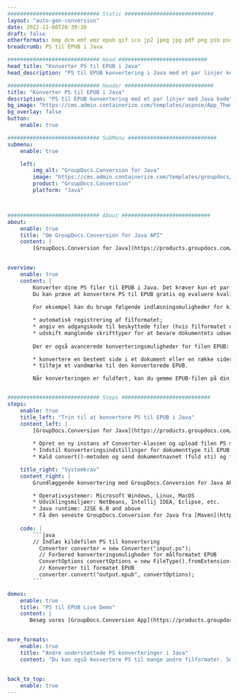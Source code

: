 ```yaml
---
############################# Static ############################
layout: "auto-gen-conversion"
date: 2022-11-08T20:39:38
draft: false
otherformats: bmp dcm emf emz epub gif ico jp2 jpeg jpg pdf png psb psd svg svgz tex tga tif tiff webp wmf wmz xps
breadcrumb: PS til EPUB i Java

############################# Head ############################
head_title: "Konverter PS til EPUB i Java"
head_description: "PS til EPUB konvertering i Java med et par linjer kode. Konverter over 160 filformater ved hjælp af GroupDocs dokumentkonverterings-API for Java"

############################# Header ############################
title: "Konverter PS til EPUB i Java"
description: "PS til EPUB konvertering med et par linjer med Java kode"
bg_image: "https://cms.admin.containerize.com/templates/aspose/App_Themes/V3/images/bg/header1.png"
bg_overlay: false
button:
    enable: true

############################# SubMenu ############################
submenu:
    enable: true

    left:
        img_alt: "GroupDocs.Conversion for Java"
        image: "https://cms.admin.containerize.com/templates/groupdocs/images/product-logos/90x90-noborder/groupdocs-conversion-java.png"
        product: "GroupDocs.Conversion"
        platform: "Java"



############################# About ############################
about:
    enable: true
    title: "Om GroupDocs.Conversion for Java API"
    content: |
        [GroupDocs.Conversion for Java](https://products.groupdocs.com/conversion/java/) er en avanceret filformatkonverterings-API til konvertering mellem populære billed- og dokumentformater såsom Microsoft Office, OpenDocument, PDF, HTML, e-mail, CAD. og meget mere med blot et par linjer kode. Den native API registrerer automatisk formaterne af de originale dokumenter og tilbyder mange muligheder for at tilpasse de konverterede dokumenter. Sammen med funktionen til at udtrække information fra et dokument, understøtter den også caching af konverteringsresultaterne til den lokale disk som standard. Enhver form for cachelagring kan dog understøttes ved at implementere de passende grænseflader - Amazon S3, Dropbox, Google Drive, Windows Azure, Reddis eller andre.
    

overview:
    enable: true
    content: |
        Konverter dine PS filer til EPUB i Java. Det kræver kun et par linjer med Java kode på enhver platform efter eget valg, såsom Windows, Linux, macOS.
        Du kan prøve at konvertere PS til EPUB gratis og evaluere kvaliteten af ​​konverteringsresultaterne. Sammen med simple filkonverteringsscripts kan du prøve mere sofistikerede muligheder for at indlæse PS-kildefilen og gemme EPUB-outputtet. 
        
        For eksempel kan du bruge følgende indlæsningsmuligheder for kilden PS:

        * automatisk registrering af filformatet;
        * angiv en adgangskode til beskyttede filer (hvis filformatet understøtter det);
        * udskift manglende skrifttyper for at bevare dokumentets udseende.
        
        Der er også avancerede konverteringsmuligheder for filen EPUB:

        * konvertere en bestemt side i et dokument eller en række sider;
        * tilføje et vandmærke til den konverterede EPUB.

        Når konverteringen er fuldført, kan du gemme EPUB-filen på din lokale filsti eller på et tredjepartslager såsom FTP, Amazon S3, Google Drive, Dropbox osv. Bemærk venligst - for at konvertere PS til EPUB, behøver du ikke installere yderligere software, såsom MS Office, Open Office, Adobe Acrobat Reader osv.


############################# Steps ############################
steps:
    enable: true
    title_left: "Trin til at konvertere PS til EPUB i Java"
    content_left: |
        [GroupDocs.Conversion for Java](https://products.groupdocs.com/conversion/java/) giver udviklere mulighed for nemt at konvertere PS fil til EPUB med et par linjer kode.
        
        * Opret en ny instans af Converter-klassen og upload filen PS med den fulde sti
        * Indstil Konverteringsindstillinger for dokumenttype til EPUB
        * Kald convert()-metoden og send dokumentnavnet (fuld sti) og formatet (EPUB) som en parameter

    title_right: "Systemkrav"
    content_right: |
        Grundlæggende konvertering med GroupDocs.Conversion for Java API kan udføres med blot et par linjer kode. Vores API'er understøttes på alle større platforme og operativsystemer. Før du udfører koden nedenfor, skal du sørge for, at du har følgende forudsætninger installeret på dit system.

        * Operativsystemer: Microsoft Windows, Linux, MacOS
        * Udviklingsmiljøer: NetBeans, Intellij IDEA, Eclipse, etc.
        * Java runtime: J2SE 6.0 and above
        * Få den seneste GroupDocs.Conversion for Java fra [Maven](https://repository.groupdocs.com/webapp/#/artifacts/browse/tree/General/repo/com/groupdocs/groupdocs-conversion)
         
    code: |
        ```java    
        // Indlæs kildefilen PS til konvertering
          Converter converter = new Converter("input.ps");
          // Forbered konverteringsmuligheder for målformatet EPUB
          ConvertOptions convertOptions = new FileType().fromExtension("epub").getConvertOptions();
          // Konverter til formatet EPUB
          converter.convert("output.epub", convertOptions);
        ```

demos:
    enable: true
    title: "PS til EPUB Live Demo"
    content: |
       Besøg vores [GroupDocs.Conversion App](https://products.groupdocs.app/conversion/family) websted, og prøv PS til EPUB konvertering nu. Den gratis demo har følgende fordele
          

more_formats:
    enable: true
    title: "Andre understøttede PS konverteringer i Java"
    content: "Du kan også konvertere PS til mange andre filformater. Se venligst listen nedenfor."
       
       
back_to_top:
    enable: true
---
```

